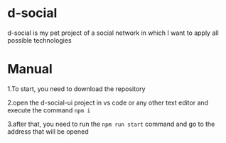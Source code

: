 # d-social
d-social is my pet project of a social network in which I want to apply all possible technologies

<h1>Manual</h1>
<p><span>1.To start, you need to download the repository</span></p>
<p><span>2.open the d-social-ui project in vs code or any other text editor and execute the command <code>npm i</code></span></p>
3.after that, you need to run the <code>npm run start</code> command and go to the address that will be opened
<p><span></span></p>
